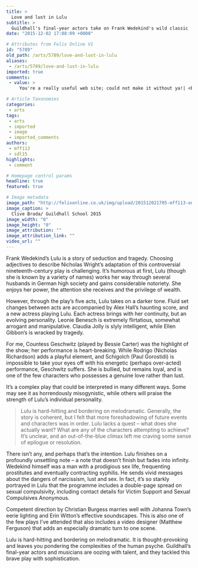 ```yaml
---
title: >
  Love and lust in Lulu
subtitle: >
  Guildhall's final-year actors take on Frank Wedekind's wild classic
date: "2015-12-02 17:08:09 +0000"

# Attributes from Felix Online V1
id: "5789"
old_path: /arts/5789/love-and-lust-in-lulu
aliases:
 - /arts/5789/love-and-lust-in-lulu
imported: true
comments:
 - value: >
     You're a really useful web site; could not make it without ya!| <br>cs go skins calculator http://khleothomas.com/profiles/blogs/what-you-don-t-learn-about-cs-go-knives-might-shock-you,Keep up the remarkable work !! Lovin' it!| <br>cs go skins erstellen http://fastlove.ca/forum/topic.php?topic_id=17036

# Article Taxonomies
categories:
 - arts
tags:
 - arts
 - imported
 - image
 - imported_comments
authors:
 - mff113
 - sdl15
highlights:
 - comment

# Homepage control params
headline: true
featured: true

# Image metadata
image_path: "http://felixonline.co.uk/img/upload/201512021705-mff113-online-copy.jpg"
image_caption: >
  Clive Brada/ Guildhall School 2015
image_width: "0"
image_height: "0"
image_attribution: ""
image_attribution_link: ""
video_url: ""
---
```


Frank Wedekind’s Lulu is a story of seduction and tragedy. Choosing adjectives to describe Nicholas Wright’s adaptation of this controversial nineteenth-century play is challenging. It’s humorous at first, Lulu (though she is known by a variety of names) works her way through several husbands in German high society and gains considerable notoriety. She enjoys her power, the attention she receives and the privilege of wealth.

However, through the play’s five acts, Lulu takes on a darker tone. Fluid set changes between acts are accompanied by Alex Hall’s haunting score, and a new actress playing Lulu. Each actress brings with her continuity, but an evolving personality. Leonie Benesch is extremely flirtatious, somewhat arrogant and manipulative. Claudia Jolly is slyly intelligent, while Ellen Gibbon’s is wracked by tragedy.

For me, Countess Geschwitz (played by Bessie Carter) was the highlight of the show; her performance is heart-breaking. While Rodrigo (Nicholas Richardson) adds a playful element, and Schigolch (Paul Gorostidi) is impossible to take your eyes off with his energetic (perhaps over-acted) performance, Geschwitz suffers. She is bullied, but remains loyal, and is one of the few characters who possesses a genuine love rather than lust.

It’s a complex play that could be interpreted in many different ways. Some may see it as horrendously misogynistic, while others will praise the strength of Lulu’s individual personality.
> Lulu is hard-hitting and bordering on melodramatic.
Generally, the story is coherent, but I felt that more foreshadowing of future events and characters was in order. Lulu lacks a quest – what does she actually want? What are any of the characters attempting to achieve? It’s unclear, and an out-of-the-blue climax left me craving some sense of epilogue or resolution.

There isn’t any, and perhaps that’s the intention. Lulu finishes on a profoundly unsettling note – a note that doesn’t finish but fades into infinity. Wedekind himself was a man with a prodigious sex life, frequenting prostitutes and eventually contracting syphilis. He sends vivid messages about the dangers of narcissism, lust and sex. In fact, it’s so starkly portrayed in Lulu that the programme includes a double-page spread on sexual compulsivity, including contact details for Victim Support and Sexual Compulsives Anonymous.

Competent direction by Christian Burgess marries well with Johanna Town’s eerie lighting and Erin Witton’s effective soundscapes. This is also one of the few plays I’ve attended that also includes a video designer (Matthew Ferguson) that adds an especially dramatic turn to one scene.

Lulu is hard-hitting and bordering on melodramatic. It is thought-provoking and leaves you pondering the complexities of the human psyche. Guildhall’s final-year actors and musicians are oozing with talent, and they tackled this brave play with sophistication.
